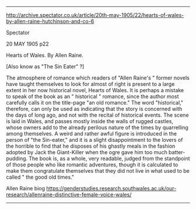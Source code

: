 
---

http://archive.spectator.co.uk/article/20th-may-1905/22/hearts-of-wales-by-allen-raine-hutchinson-and-co-6

Spectator

20 MAY 1905
p22

Hearts of Wales. By Allen Raine.

[Also know as "The Sin Eater" ?]

The atmosphere of romance which readers of "Allen Raine's " former novels have taught themselves to look for almost of right is present to a large extent in her now historical novel, Hearts of Wales. It is perhaps a mistake to speak of the book as an " historical " romance, since the author most carefully calls it on the title-page "an old romance." The word "historical," therefore, can only be used as indicating that the story is concerned with the days of long ago, and not with the recital of historical events. The scene is laid in Wales, and passes mostly inside the walls of rugged castles, whose owners add to the already perilous nature of the times by quarrelling among themselves. A weird and rather awful figure is introduced in the person of "the Sin-eater," and it is a slight disappointment to the lovers of the horrible to find that he disposes of his ghastly meals in the fashion adopted by Jack the Giant-Killer when the ogre gave him too much batter-pudding. The book is, as a whole, very readable, judged from the standpoint of those people who like romantic adventures, though it is calculated to make them congratulate themselves that they did not live in what used to be called " the good old times."


Allen Raine biog
https://genderstudies.research.southwales.ac.uk/our-research/allenraine-distinctive-female-voice-wales/

---


